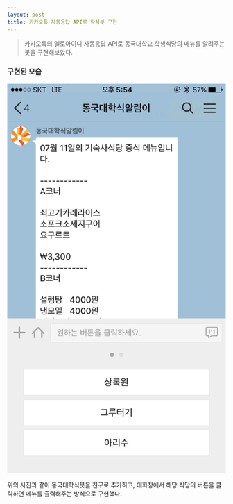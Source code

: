 ```yaml
---
layout: post
title: 카카오톡 자동응답 API로 학식봇 구현
---
```


> 카카오톡의 옐로아이디 자동응답 API로 동국대학교 학생식당의 메뉴를 알려주는 봇을 구현해보았다.

### 구현된 모습

![완성된 카카오톡 자동응답 학식봇](/images/kakaohaksikcomplete.png)

위의 사진과 같이 동국대학식봇을 친구로 추가하고, 대화창에서 해당 식당의 버튼을 클릭하면 메뉴를 출력해주는 방식으로 구현했다.